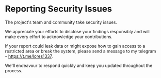 # **Reporting Security Issues**

The project's team and community take security issues.

We appreciate your efforts to disclose your findings responsibly and will make every effort to acknowledge your contributions.

If your report could leak data or might expose how to gain access to a restricted area or break the system, please
send a message to my telegram - https://t.me/lores1337.

We'll endeavour to respond quickly and keep you updated throughout the process.

